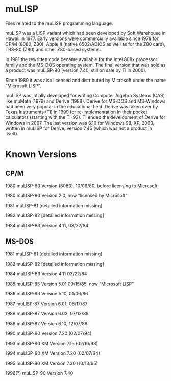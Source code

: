 # muLISP

Files related to the muLISP programming language.

muLISP was a LISP variant which had been developed by Soft Warehouse in Hawaii in 1977.
Early versions were commercially available since 1979 for CP/M (8080, Z80), Apple II (native 6502/ADIOS as well as for the Z80 card), TRS-80 (Z80) and other Z80-based systems.

In 1981 the rewritten code became available for the Intel 808x processor family and the MS-DOS operating system.
The final version that was sold as a product was muLISP-90 (version 7.40, still on sale by TI in 2000).

Since 1980 it was also licensed and distributed by Microsoft under the name "Microsoft LISP".

muLISP was intially developed for writing Computer Algebra Systems (CAS) like muMath (1979) and Derive (1988).
Derive for MS-DOS and MS-Windows had been very popular in the educational field.
Derive was  taken over by Texas Instruments (TI) in 1999 for re-implementation in their pocket calculators (starting with the TI-92).
TI ended the development of Derive for Windows in 2007. The last version was 6.10 for Windows 98, XP, 2000, written in muLISP for Derive, version 7.45 (which was not a product in itself).

Known Versions
===============

CP/M
--------------
1980	muLISP-80	Version (8080), 10/06/80, before licensing to Microsoft

1980	muLISP-80	Version 2.0, now "licensed by Microsoft"

1981	muLISP-81	[detailed information missing]

1982	muLISP-82	[detailed information missing]

1984	muLISP-83	Version 4.11, 03/22/84

MS-DOS
--------------
1981	muLISP-81	[detailed information missing]

1982	muLISP-82	[detailed information missing]

1984	muLISP-83	Version 4.11 03/22/84

1985	muLISP-85	Version 5.01 09/15/85, now "Microsoft LISP"

1986	muLISP-86	Version 5.10, 01/06/86

1987	muLISP-87	Version 6.01, 06/17/87

1988	muLISP-87	Version 6.03, 07/12/88

1988	muLISP-87	Version 6.10, 12/07/88

1990	muLISP-90	Version 7.20 (02/07/94)

1993	muLISP-90 XM	Version 7.16 (02/10/93)

1994	muLISP-90 XM	Version 7.20 (02/07/94)

1995	muLISP-90 XM	Version 7.30 (10/13/95)

1996(?)	muLISP-90 Version 7.40
